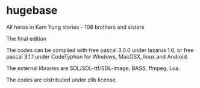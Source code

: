 # hugebase

All heros in Kam Yung stories - 108 brothers and sisters

The final edition

The codes can be complied with free pascal 3.0.0 under lazarus 1.6, or free pascal 3.1.1 under CodeTyphon for Windows, MacOSX, linux and Android.

The external libraries are SDL/SDL-ttf/SDL-image, BASS, ffmpeg, Lua.

The codes are distributed under zlib license.
